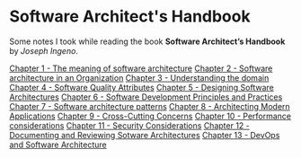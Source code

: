 # Software Architect's Handbook

Some notes I took while reading the book
**Software Architect’s Handbook** by *Joseph Ingeno*.

[Chapter 1 - The meaning of software architecture](chapter1.md)
[Chapter 2 - Software architecture in an Organization](chapter2.md)
[Chapter 3 - Understanding the domain](chapter3.md)
[Chapter 4 - Software Quality Attributes](chapter4.md)
[Chapter 5 - Designing Software Architectures](chapter5.md)
[Chapter 6 - Software Development Principles and Practices](chapter6.md)
[Chapter 7 - Software architecture patterns](chapter7.md)
[Chapter 8 - Architecting Modern Applications](chapter8.md)
[Chapter 9 - Cross-Cutting Concerns](chapter9.md)
[Chapter 10 - Performance considerations](chapter10.md)
[Chapter 11 - Security Considerations](chapter11.md)
[Chapter 12 - Documenting and Reviewing Sotware Architectures](chapter12.md)
[Chapter 13 - DevOps and Software Architecture](chapter13.md)
